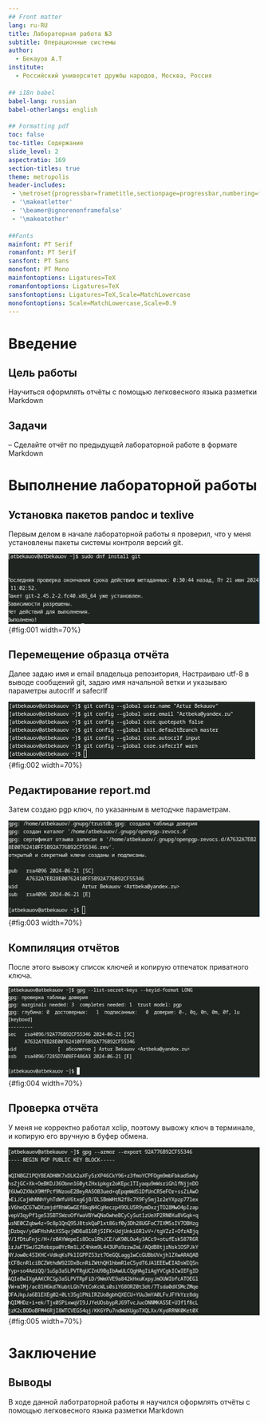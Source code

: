 ```yaml
---
## Front matter
lang: ru-RU
title: Лабораторная работа №3
subtitle: Операционные системы
author:
  - Бекауов А.Т
institute:
  - Российский университет дружбы народов, Москва, Россия

## i18n babel
babel-lang: russian
babel-otherlangs: english

## Formatting pdf
toc: false
toc-title: Содержание
slide_level: 2
aspectratio: 169
section-titles: true
theme: metropolis
header-includes:
 - \metroset{progressbar=frametitle,sectionpage=progressbar,numbering=fraction}
 - '\makeatletter'
 - '\beamer@ignorenonframefalse'
 - '\makeatother'

##Fonts
mainfont: PT Serif
romanfont: PT Serif
sansfont: PT Sans
monofont: PT Mono
mainfontoptions: Ligatures=TeX
romanfontoptions: Ligatures=TeX
sansfontoptions: Ligatures=TeX,Scale=MatchLowercase
monofontoptions: Scale=MatchLowercase,Scale=0.9
---
```


# Введение

## Цель работы

Научиться оформлять отчёты с помощью легковесного языка разметки Markdown

## Задачи

– Сделайте отчёт по предыдущей лабораторной работе в формате Markdown

# Выполнение лабораторной работы

## Установка пакетов pandoc и texlive

Первым делом в начале лабораторной работы я проверил, что у меня установлены пакеты системы контроля версий git.

![](image/1.png){#fig:001 width=70%}

## Перемещение образца отчёта

Далее задаю имя и email владельца репозитория, Настраиваю utf-8 в выводе сообщений git, задаю имя начальной ветки и указываю параметры autocrlf и safecrlf 

![](image/2.png){#fig:002 width=70%}

## Редактирование report.md

Затем создаю pgp ключ, по указанным в методчке параметрам.

![](image/3.png){#fig:003 width=70%}

## Компиляция отчётов

После этого вывожу список ключей и копирую отпечаток приватного ключа.

![](image/4.png){#fig:004 width=70%}

## Проверка отчёта

У меня не корректно работал xclip, поэтому вывожу ключ в терминале, и копирую его вручную в буфер обмена.

![](image/5.png){#fig:005 width=70%}

# Заключение

## Выводы

В ходе данной лаботраторной работы я научился оформлять отчёты с помощью легковесного языка разметки Markdown


